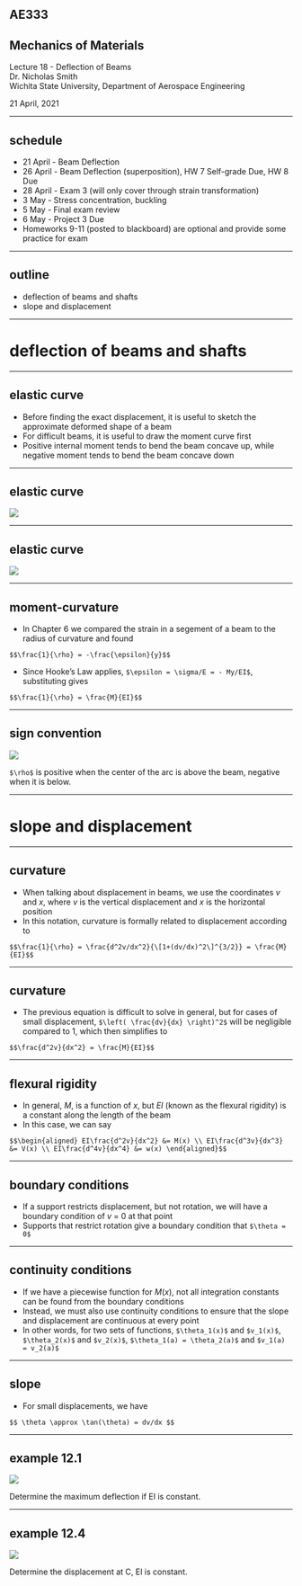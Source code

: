## AE333
## Mechanics of Materials
Lecture 18 - Deflection of Beams<br/>
Dr. Nicholas Smith<br/>
Wichita State University, Department of Aerospace Engineering

21 April, 2021

----
## schedule

- 21 April - Beam Deflection
- 26 April - Beam Deflection (superposition), HW 7 Self-grade Due, HW 8 Due
- 28 April - Exam 3 (will only cover through strain transformation)
- 3 May - Stress concentration, buckling
- 5 May - Final exam review
- 6 May - Project 3 Due
- Homeworks 9-11 (posted to blackboard) are optional and provide some practice for exam

----
## outline

<!-- vim-markdown-toc GFM -->

* deflection of beams and shafts
* slope and displacement

<!-- vim-markdown-toc -->

---
# deflection of beams and shafts

----
## elastic curve

-   Before finding the exact displacement, it is useful to sketch the approximate deformed shape of a beam
-   For difficult beams, it is useful to draw the moment curve first
-   Positive internal moment tends to bend the beam concave up, while negative moment tends to bend the beam concave down

----
## elastic curve

![](../images/elastic-curve.jpg) <!-- .element width="40%" -->

----
## elastic curve

![](../images/elastic-curve2.jpg) <!-- .element width="40%" -->

----
## moment-curvature

-   In Chapter 6 we compared the strain in a segement of a beam to the radius of curvature and found

`$$\frac{1}{\rho} = -\frac{\epsilon}{y}$$`

-   Since Hooke’s Law applies, `$\epsilon = \sigma/E = - My/EI$`, substituting gives

`$$\frac{1}{\rho} = \frac{M}{EI}$$`

----
## sign convention

![](../images/curvature.jpg) <!-- .element width="60%" -->

`$\rho$` is positive when the center of the arc is above the beam, negative when it is below.

---
# slope and displacement

----
## curvature

-   When talking about displacement in beams, we use the coordinates *v* and *x*, where *v* is the vertical displacement and *x* is the horizontal position
-   In this notation, curvature is formally related to displacement according to

`$$\frac{1}{\rho} = \frac{d^2v/dx^2}{\[1+(dv/dx)^2\]^{3/2}} = \frac{M}{EI}$$`

----
## curvature

-   The previous equation is difficult to solve in general, but for cases of small displacement, `$\left( \frac{dv}{dx} \right)^2$` will be negligible compared to 1, which then simplifies to

`$$\frac{d^2v}{dx^2} = \frac{M}{EI}$$`

----
## flexural rigidity

-   In general, *M*, is a function of *x*, but *EI* (known as the flexural rigidity) is a constant along the length of the beam
-   In this case, we can say

`$$\begin{aligned}
  EI\frac{d^2v}{dx^2} &= M(x) \\
  EI\frac{d^3v}{dx^3} &= V(x) \\
  EI\frac{d^4v}{dx^4} &= w(x)
\end{aligned}$$`

----
## boundary conditions

-   If a support restricts displacement, but not rotation, we will have a boundary condition of *v* = 0 at that point
-   Supports that restrict rotation give a boundary condition that `$\theta = 0$`

----
## continuity conditions

-   If we have a piecewise function for *M*(*x*), not all integration constants can be found from the boundary conditions
-   Instead, we must also use continuity conditions to ensure that the slope and displacement are continuous at every point
-   In other words, for two sets of functions, `$\theta_1(x)$` and `$v_1(x)$`, `$\theta_2(x)$` and `$v_2(x)$`, `$\theta_1(a) = \theta_2(a)$` and `$v_1(a) = v_2(a)$`

----
## slope

-   For small displacements, we have

`$$ \theta \approx \tan(\theta) = dv/dx $$`

----
## example 12.1

![](../images/example-12-1.jpg) <!-- .element width="60%" -->

Determine the maximum deflection if EI is constant.

----
## example 12.4

![](../images/example-12-4.jpg)

Determine the displacement at C, EI is constant.

